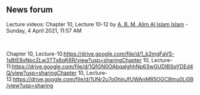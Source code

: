 <h2>News forum</h2><a href="https://moodle.cse.buet.ac.bd/user/view.php?id=34&course=569"></a>
Lecture videos: Chapter 10, Lecture 10-12
by <a href="https://moodle.cse.buet.ac.bd/user/view.php?id=34&course=569">A. B. M. Alim Al Islam Islam</a> - Sunday, 4 April 2021, 11:57 AM


 

Chapter 10, Lecture-10:https://drive.google.com/file/d/1_k2mgFaVS-1sBtE8xNpc2Lw3TTx6qK6R/view?usp=sharingChapter 10, Lecture-11:https://drive.google.com/file/d/1QfGN0OAbqalghhNp63wGUDIBSpYDEd4Q/view?usp=sharingChapter 10, Lecture-12:https://drive.google.com/file/d/1UNr2u7o0hinJfUWAnM85OGC8tnu0Li0B/view?usp=sharing






